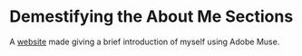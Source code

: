 # Demestifying the About Me Sections
A [website](https://smsali97.github.io/whoissualeh) made giving a brief introduction of myself using Adobe Muse.

